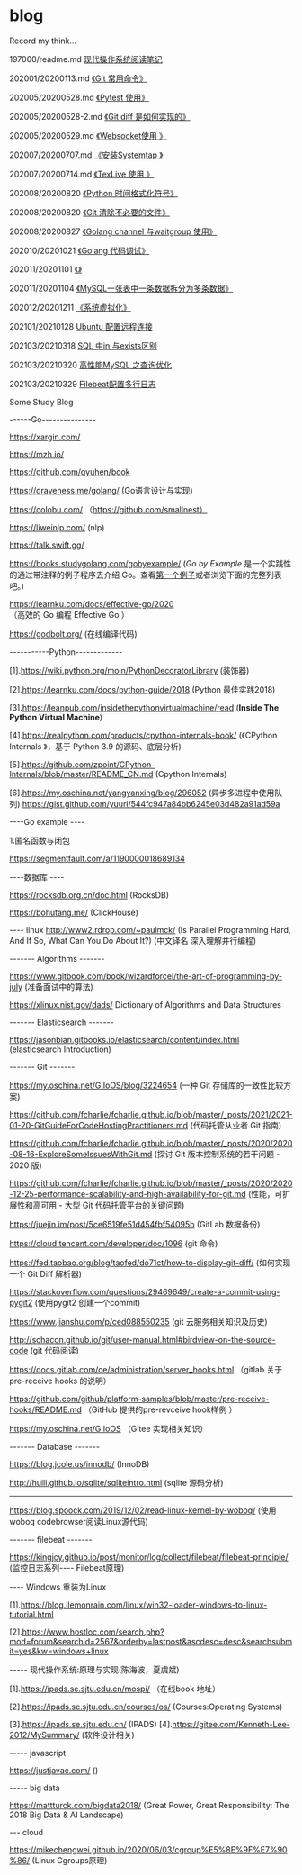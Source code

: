 # blog
Record my think...



197000/readme.md [现代操作系统阅读笔记](197000/readme.md)

202001/20200113.md [《Git 常用命令》](202001/20200113.md)

202005/20200528.md [《Pytest 使用》](202005/20200528.md)

202005/20200528-2.md [《Git diff 是如何实现的》](202005/20200528-2.md)

202005/20200529.md [《Websocket使用 》](202005/20200529.md)

202007/20200707.md [《安装Systemtap 》](202007/20200707.md)

202007/20200714.md [《TexLive 使用 》](202007/20200714.md)

202008/20200820 [《Python 时间格式化符号》](202008/20200820.md) 

202008/20200820 [《Git 清除不必要的文件》](202008/20200820-2.md)

202008/20200827 [《Golang channel 与waitgroup 使用》](202008/20200827.md)

202010/20201021 [《Golang 代码调试》](202010/20201021.md)

202011/20201101 [《》](202011/20201101.md)

202011/20201104  [《MySQL一张表中一条数据拆分为多条数据》](202011/20201104.md)

202012/20201211  [《系统虚拟化》](202012/20201211.md)

202101/20210128  [Ubuntu 配置远程连接](202101/20210128.md)

202103/20210318  [SQL 中in 与exists区别](202103/20210318.md)

202103/20210320  [高性能MySQL 之查询优化](202103/20210320.md)

202103/20210329  [Filebeat配置多行日志](202103/20210329.md)







Some Study Blog 

------Go---------------

https://xargin.com/

https://mzh.io/

https://github.com/qyuhen/book

https://draveness.me/golang/ (Go语言设计与实现)



https://colobu.com/ （https://github.com/smallnest）

https://liweinlp.com/ (nlp)



https://talk.swift.gg/



https://books.studygolang.com/gobyexample/ (*Go by Example* 是一个实践性的通过带注释的例子程序去介绍 Go。查看[第一个例子](https://books.studygolang.com/gobyexample/hello-world/)或者浏览下面的完整列表吧。)

https://learnku.com/docs/effective-go/2020 （高效的 Go 编程 Effective Go ）



https://godbolt.org/ (在线编译代码)



-----------Python-------------

[1].https://wiki.python.org/moin/PythonDecoratorLibrary (装饰器)

[2].https://learnku.com/docs/python-guide/2018 (Python 最佳实践2018)

[3].https://leanpub.com/insidethepythonvirtualmachine/read (**Inside The Python Virtual Machine**)

[4].https://realpython.com/products/cpython-internals-book/ (《CPython Internals 》，基于 Python 3.9 的源码、底层分析)

[5].https://github.com/zpoint/CPython-Internals/blob/master/README_CN.md (Cpython Internals)

[6].https://my.oschina.net/yangyanxing/blog/296052  (异步多进程中使用队列)   https://gist.github.com/yuuri/544fc947a84bb6245e03d482a91ad59a





----Go example ----

1.匿名函数与闭包

https://segmentfault.com/a/1190000018689134

----数据库 ---- 

https://rocksdb.org.cn/doc.html (RocksDB)

https://bohutang.me/  (ClickHouse)

---- linux 
http://www2.rdrop.com/~paulmck/ 
(Is Parallel Programming Hard, And If So, What Can You Do About It?)
(中文译名 深入理解并行编程)



------- Algorithms -------

https://www.gitbook.com/book/wizardforcel/the-art-of-programming-by-july  (准备面试中的算法)

https://xlinux.nist.gov/dads/ Dictionary of Algorithms and Data Structures



------- Elasticsearch  -------

https://jasonbian.gitbooks.io/elasticsearch/content/index.html (elasticsearch Introduction)

------- Git  -------

https://my.oschina.net/GIIoOS/blog/3224654 (一种 Git 存储库的一致性比较方案)

https://github.com/fcharlie/fcharlie.github.io/blob/master/_posts/2021/2021-01-20-GitGuideForCodeHostingPractitioners.md (代码托管从业者 Git 指南)

https://github.com/fcharlie/fcharlie.github.io/blob/master/_posts/2020/2020-08-16-ExploreSomeIssuesWithGit.md (探讨 Git 版本控制系统的若干问题 - 2020 版)

https://github.com/fcharlie/fcharlie.github.io/blob/master/_posts/2020/2020-12-25-performance-scalability-and-high-availability-for-git.md (性能，可扩展性和高可用 - 大型 Git 代码托管平台的关键问题) 

https://juejin.im/post/5ce6519fe51d454fbf54095b (GitLab 数据备份)

https://cloud.tencent.com/developer/doc/1096 (git 命令)

https://fed.taobao.org/blog/taofed/do71ct/how-to-display-git-diff/ (如何实现一个 Git Diff 解析器)

https://stackoverflow.com/questions/29469649/create-a-commit-using-pygit2 (使用pygit2 创建一个commit)

https://www.jianshu.com/p/ced088550235 (git 云服务相关知识及历史)

http://schacon.github.io/git/user-manual.html#birdview-on-the-source-code (git 代码阅读)

https://docs.gitlab.com/ce/administration/server_hooks.html  （gitlab 关于pre-receive hooks 的说明）

https://github.com/github/platform-samples/blob/master/pre-receive-hooks/README.md （GitHub 提供的pre-revceive hook样例 ）



https://my.oschina.net/GIIoOS （Gitee 实现相关知识）

------- Database  -------

https://blog.jcole.us/innodb/ (InnoDB)

http://huili.github.io/sqlite/sqliteintro.html (sqlite 源码分析)



---------------------------------------

https://blog.spoock.com/2019/12/02/read-linux-kernel-by-woboq/  (使用woboq codebrowser阅读Linux源代码)



------- filebeat  -------


https://kingjcy.github.io/post/monitor/log/collect/filebeat/filebeat-principle/ (监控日志系列---- Filebeat原理)



---- Windows 重装为Linux

[1].https://blog.ilemonrain.com/linux/win32-loader-windows-to-linux-tutorial.html

[2].https://www.hostloc.com/search.php?mod=forum&searchid=2567&orderby=lastpost&ascdesc=desc&searchsubmit=yes&kw=windows+linux





----- 现代操作系统:原理与实现(陈海波，夏虞斌)

[1].https://ipads.se.sjtu.edu.cn/mospi/ （在线book 地址）

[2].https://ipads.se.sjtu.edu.cn/courses/os/ (Courses:Operating Systems)

[3].https://ipads.se.sjtu.edu.cn/ (IPADS)
[4].https://gitee.com/Kenneth-Lee-2012/MySummary/ (软件设计相关)





----- javascript

https://justjavac.com/ ()



----- big data

https://mattturck.com/bigdata2018/ (Great Power, Great Responsibility: The 2018 Big Data & AI Landscape)



--- cloud 

https://mikechengwei.github.io/2020/06/03/cgroup%E5%8E%9F%E7%90%86/ (Linux Cgroups原理)





